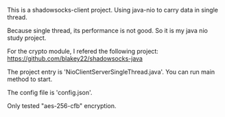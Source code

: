This is a shadowsocks-client project. Using java-nio to carry data in single thread.

Because single thread, its performance is not good. So it is my java nio study project.

For the crypto module, I refered the following project:
https://github.com/blakey22/shadowsocks-java

The project entry is 'NioClientServerSingleThread.java'. You can run main method to start.

The config file is 'config.json'. 

Only tested "aes-256-cfb" encryption.



